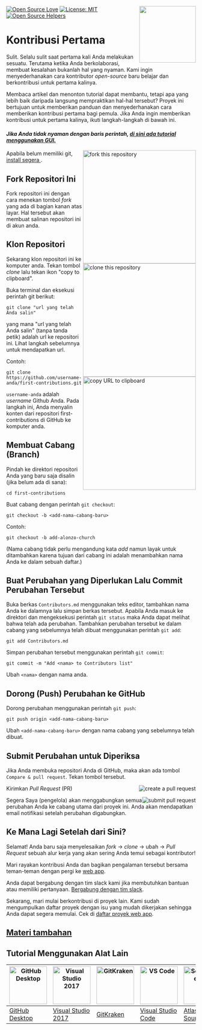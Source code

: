 [![Open Source Love](https://badges.frapsoft.com/os/v1/open-source.svg?v=103)](https://github.com/ellerbrock/open-source-badges/)
[<img align="right" width="150" src="https://firstcontributions.github.io/assets/Readme/join-slack-team.png">](https://join.slack.com/t/firstcontributors/shared_invite/enQtNjkxNzQwNzA2MTMwLTVhMWJjNjg2ODRlNWZhNjIzYjgwNDIyZWYwZjhjYTQ4OTBjMWM0MmFhZDUxNzBiYzczMGNiYzcxNjkzZDZlMDM)
[![License: MIT](https://img.shields.io/badge/License-MIT-green.svg)](https://opensource.org/licenses/MIT)
[![Open Source Helpers](https://www.codetriage.com/roshanjossey/first-contributions/badges/users.svg)](https://www.codetriage.com/roshanjossey/first-contributions)

# Kontribusi Pertama

Sulit. Selalu sulit saat pertama kali Anda melakukan sesuatu. Terutama ketika Anda berkolaborasi, membuat kesalahan bukanlah hal yang nyaman. Kami ingin menyederhanakan cara kontributor *open-source* baru belajar dan berkontribusi untuk pertama kalinya.

Membaca artikel dan menonton tutorial dapat membantu, tetapi apa yang lebih baik daripada langsung mempraktikan hal-hal tersebut? Proyek ini bertujuan untuk memberikan panduan dan menyederhanakan cara memberikan kontribusi pertama bagi pemula. Jika Anda ingin memberikan kontribusi untuk pertama kalinya, ikuti langkah-langkah di bawah ini.

#### _Jika Anda tidak nyaman dengan baris perintah, [di sini ada tutorial menggunakan GUI.](#tutorial-menggunakan-alat-lain)_

<img align="right" width="300" src="https://firstcontributions.github.io/assets/Readme/fork.png" alt="fork this repository" />

Apabila belum memiliki git, [ install segera ](https://help.github.com/articles/set-up-git/).

## Fork Repositori Ini

Fork repositori ini dengan cara menekan tombol *fork* yang ada di bagian kanan atas layar.
Hal tersebut akan membuat salinan repositori ini di akun anda.

## Klon Repositori

<img align="right" width="300" src="https://firstcontributions.github.io/assets/Readme/clone.png" alt="clone this repository" />

Sekarang klon repositori ini ke komputer anda. Tekan tombol *clone* lalu tekan ikon "copy to clipboard".

Buka terminal dan eksekusi perintah git berikut:

```
git clone "url yang telah Anda salin"
```

yang mana "url yang telah Anda salin" (tanpa tanda petik) adalah url ke repositori ini. Lihat langkah sebelumnya untuk mendapatkan url.

<img align="right" width="300" src="https://firstcontributions.github.io/assets/Readme/copy-to-clipboard.png" alt="copy URL to clipboard" />

Contoh:

```
git clone https://github.com/username-anda/first-contributions.git
```

`username-anda` adalah *username* Github Anda. Pada langkah ini, Anda menyalin konten dari repositori first-contributions di GitHub ke komputer anda.

## Membuat Cabang (Branch)

Pindah ke direktori repositori Anda yang baru saja disalin (jika belum ada di sana):

```
cd first-contributions
```

Buat cabang dengan perintah `git checkout`:

```
git checkout -b <add-nama-cabang-baru>
```

Contoh:

```
git checkout -b add-alonzo-church
```

(Nama cabang tidak perlu mengandung kata _add_ namun layak untuk ditambahkan karena tujuan dari cabang ini adalah menambahkan nama Anda ke dalam sebuah daftar.)

## Buat Perubahan yang Diperlukan Lalu Commit Perubahan Tersebut

Buka berkas `Contributors.md` menggunakan teks editor, tambahkan nama Anda ke dalamnya lalu simpan berkas tersebut. Apabila Anda masuk ke direktori dan mengeksekusi perintah `git status` maka Anda dapat melihat bahwa telah ada perubahan. Tambahkan perubahan tersebut ke dalam cabang yang sebelumnya telah dibuat menggunakan perintah `git add`:

```
git add Contributors.md
```

Simpan perubahan tersebut menggunakan perintah `git commit`:

```
git commit -m "Add <nama> to Contributors list"
```

Ubah `<nama>` dengan nama anda.

## Dorong (Push) Perubahan ke GitHub

Dorong perubahan menggunakan perintah `git push`:

```
git push origin <add-nama-cabang-baru>
```

Ubah `<add-nama-cabang-baru>` dengan nama cabang yang sebelumnya telah dibuat.

## Submit Perubahan untuk Diperiksa

Jika Anda membuka repositori Anda di GitHub, maka akan ada tombol `Compare & pull request`. Tekan tombol tersebut.

<img style="float: right;" src="https://firstcontributions.github.io/assets/Readme/compare-and-pull.png" alt="create a pull request" />

Kirimkan *Pull Request* (PR)

<img style="float: right;" src="https://firstcontributions.github.io/assets/Readme/submit-pull-request.png" alt="submit pull request" />

Segera Saya (pengelola) akan menggabungkan semua perubahan Anda ke cabang utama dari proyek ini. Anda akan mendapatkan email notifikasi setelah perubahan digabungkan.

## Ke Mana Lagi Setelah dari Sini?

Selamat! Anda baru saja menyelesaikan *fork* -> *clone* -> ubah -> *Pull Request* sebuah alur kerja yang akan sering Anda temui sebagai kontributor!

Mari rayakan kontribusi Anda dan bagikan pengalaman tersebut bersama teman-teman dengan pergi ke [web app](https://roshanjossey.github.io/first-contributions/#social-share).

Anda dapat bergabung dengan tim slack kami jika membutuhkan bantuan atau memiliki pertanyaan. [Bergabung dengan tim slack](https://join.slack.com/t/firstcontributors/shared_invite/enQtMzE1MTYwNzI3ODQ0LTZiMDA2OGI2NTYyNjM1MTFiNTc4YTRhZTg4OWZjMzA0ZWZmY2UxYzVkMzI1ZmVmOWI4ODdkZWQwNTM2NDVmNjY).

Sekarang, mari mulai berkontribusi di proyek lain. Kami sudah mengumpulkan daftar proyek dengan isu yang mudah dikerjakan sehingga Anda dapat segera memulai. Cek di [daftar proyek web app](https://roshanjossey.github.io/first-contributions/#project-list).

## [ Materi tambahan ](../additional-material/git_workflow_scenarios/additional-material.md)

## Tutorial Menggunakan Alat Lain


| <a href="gui-tool-tutorials/github-desktop-tutorial.md"><img alt="GitHub Desktop" src="https://desktop.github.com/images/desktop-icon.svg" width="100"></a> | <a href="gui-tool-tutorials/github-windows-vs2017-tutorial.md"><img alt="Visual Studio 2017" src="https://upload.wikimedia.org/wikipedia/commons/c/cd/Visual_Studio_2017_Logo.svg" width="100"></a> | <a href="gui-tool-tutorials/gitkraken-tutorial.md"><img alt="GitKraken" src="https://firstcontributions.github.io/assets/gui-tool-tutorials/gitkraken-tutorial/gk-icon.png" width="100"></a> | <a href="gui-tool-tutorials/github-windows-vs-code-tutorial.md"><img alt="VS Code" src="https://upload.wikimedia.org/wikipedia/commons/2/2d/Visual_Studio_Code_1.18_icon.svg" width=100></a> | <a href="gui-tool-tutorials/sourcetree-macos-tutorial.md"><img alt="Sourcetree App" src="https://wac-cdn.atlassian.com/dam/jcr:81b15cde-be2e-4f4a-8af7-9436f4a1b431/Sourcetree-icon-blue.svg" width=100></a> | <a href="gui-tool-tutorials/github-windows-intellij-tutorial.md"><img alt="IntelliJ IDEA" src="https://upload.wikimedia.org/wikipedia/commons/thumb/9/9c/IntelliJ_IDEA_Icon.svg/512px-IntelliJ_IDEA_Icon.svg.png" width=100></a> |
| ----------------------------------------------------------------------------------------------------------------------------------------------------------- | --------------------------------------------------------------------------------------------------------------------------------------------------------------------------------------------------- | ------------------------------------------------------------------------------------------------------------------- | -------------------------------------------------------------------------------------------------------------------------------------------------------------------------------------------- | ------------------------------------------------------------------------------------------------------------------------------------------------------------------------------------------------------------ | ----------------------------------------------------------------------------------------------------------------------------------------------------------------------------------------- |
| [GitHub Desktop](gui-tool-tutorials/github-desktop-tutorial.md)                                                                                             | [Visual Studio 2017](gui-tool-tutorials/github-windows-vs2017-tutorial.md)                                                                                                                          | [GitKraken](gui-tool-tutorials/gitkraken-tutorial.md)                                                               | [Visual Studio Code](gui-tool-tutorials/github-windows-vs-code-tutorial.md)                                                                                                                  | [Atlassian Sourcetree](gui-tool-tutorials/sourcetree-macos-tutorial.md)                                                                                                                                      | [IntelliJ IDEA](gui-tool-tutorials/github-windows-intellij-tutorial.md)                                                                                                                   |
                                                                                                       
